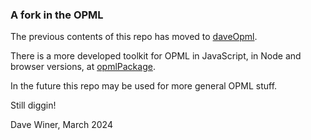 ### A fork in the OPML

The previous contents of this repo has moved to <a href="https://github.com/scripting/daveOpml">daveOpml</a>. 

There is a more developed toolkit for OPML in JavaScript, in Node and browser versions, at <a href="https://github.com/scripting/opmlPackage">opmlPackage</a>.

In the future this repo may be used for more general OPML stuff.

Still diggin!

Dave Winer, March 2024
